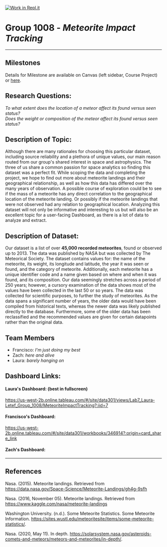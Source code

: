 [![Work in Repl.it](https://classroom.github.com/assets/work-in-replit-14baed9a392b3a25080506f3b7b6d57f295ec2978f6f33ec97e36a161684cbe9.svg)](https://classroom.github.com/online_ide?assignment_repo_id=359300&assignment_repo_type=GroupAssignmentRepo)
# Group 1008 - *Meteorite Impact Tracking*

---

## Milestones

Details for Milestone are available on Canvas (left sidebar, Course Project) or [here](https://firas.moosvi.com/courses/data301/project/milestone01.html).

## Research Questions:

*To what extent does the location of a meteor affect its found versus seen status?* <br>
*Does the weight or composition of the meteor affect its found versus seen status?*

## Description of Topic:

Although there are many rationales for choosing this particular dataset, including source reliability and a plethora of unique values, our main reason routed from our group's shared interest in space and astrophysics. The three of us share a common passion for space analytics so finding this dataset was a perfect fit. While scoping the data and completing the project, we hope to find out more about meteorite landings and their geographical relationship, as well as how this data has differed over the many years of observation. A possible course of exploration could be to see if the mass of a meteorite has any direct correlation to the geographical location of the meteorite landing. Or possibly if the meteorite landings that were not observed had any relation to geographical location. Analyzing this dataset will not only be informative and interesting to us but will also be an excellent topic for a user-facing Dashboard, as there is a lot of data to analyze and extract.

## Description of Dataset:

Our dataset is a list of over **45,000 recorded meteorites**, found or observed up to 2013. The data was published by NASA but was collected by The Meteorical Society. The dataset contains values for: the name of the meteorite, its weight, its longitude and latitude, the year it was seen or found, and the category of meteorite. Additionally, each meteorite has a unique identifier code and a name given based on where and when it was found, and its composition. Our data seemingly stretches across a period of 250 years; however, a cursory examination of the data shows most of the values have been collected in the last 50 or so years. The data was collected for scientific purposes, to further the study of meteorites. As the data spans a significant number of years, the older data would have been compiled from historical texts, whereas the newer data was likely published directly to the database. Furthermore, some of the older data has been reclassified and the recommended values are given for certain datapoints rather than the original data.

## Team Members

- Francisco: *I'm just doing my best*
- Zach: *here and alive*
- Laura: *barely hanging on*

## Dashboard Links:

#### Laura's Dashboard: (best in fullscreen)
https://us-west-2b.online.tableau.com/#/site/data301/views/Lab7_Laura-Letef_Group_1008/MeteoriteImpactTracking?:iid=7

#### Francisco's Dashboard:
https://us-west-2b.online.tableau.com/#/site/data301/workbooks/346914?:origin=card_share_link


#### Zach's Dashboard:



---

## References

Nasa. (2015). Meteorite landings. Retrieved from  
    https://data.nasa.gov/Space-Science/Meteorite-Landings/gh4g-9sfh

Nasa. (2016, November 05). Meteorite landings. Retrieved from  
    https://www.kaggle.com/nasa/meteorite-landings
  
Washington University. (n.d.). Some Meteorite Statistics. Some Meteorite Information. 
    https://sites.wustl.edu/meteoritesite/items/some-meteorite-statistics/. 
    
Nasa. (2020, May 11). In depth. 
    https://solarsystem.nasa.gov/asteroids-comets-and-meteors/meteors-and-meteorites/in-depth/. 

